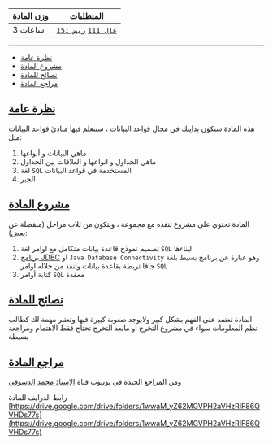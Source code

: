 | وزن المادة | المتطلبات |  
|------------|-----------|  
| 3 ساعات | [`عال 111`](https://infosystems.blog/plan-study/course/CSC-111) [`ريض 151`](https://infosystems.blog/plan-study/course/MATH-151)          |

---

- [نظرة عامة](#نظرة-عامة)
- [مشروع المادة](#مشروع-المادة)
- [نصائح للمادة](#نصائح-للمادة)
- [مراجع المادة](#مراجع-للمادة)

<a name="نظرة-عامة"></a>

## [نظرة عامة](#نظرة-عامة)

<!-- start -->

هذه المادة ستكون بدايتك في مجال قواعد البيانات ، ستتعلم فيها مبادئ قواعد البيانات مثل:

1. ماهي البيانات و أنواعها
2. ماهي الجداول و انواعها و العلاقات بين الجداول
3. لغة `SQL` المستخدمة في قواعد البيانات
4. الجبر

<a name="مشروع-المادة"></a>

## [مشروع المادة](#مشروع-المادة)

المادة تحتوي على مشروع تنفذه مع مجموعة ، ويتكون من ثلاث مراحل (منفصلة عن بعض):

1. تصميم نموذج قاعدة بيانات متكامل مع اوامر لغة `SQL` لبناءها
2. [برنامج JDBC](https://github.com/DevMoath/jdbc) او `Java Database Connectivity` وهو عبارة عن برنامج بسيط بلغة جافا
   تربطة بقاعدة بيانات وتنفذ من خلاله اوامر `SQL`
3. كتابة أوامر `SQL` معقدة

<a name="نصائح-للمادة"></a>

## [نصائح للمادة](#نصائح-للمادة)

المادة تعتمد على الفهم بشكل كبير ولايوجد صعوبة كبيرة فيها وتعتبر مهمة لك كطالب نظم المعلومات سواء في مشروع التخرج او
مابعد التخرج تحتاج فقط الاهتمام ومراجعة بسيطة

<a name="مراجع-للمادة"></a>

## [مراجع المادة](#مراجع-للمادة)

ومن المراجع الجيدة في يوتيوب قناة [الاستاذ محمد الدسوقي](https://www.youtube.com/user/DesoukiEgypt)

رابط الدرايف للمادة
[https://drive.google.com/drive/folders/1wwaM_yZ62MGVPH2aVHzRIF86QVHDs77s](https://drive.google.com/drive/folders/1wwaM_yZ62MGVPH2aVHzRIF86QVHDs77s)

